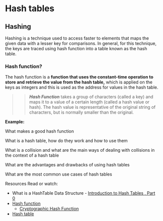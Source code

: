 Hash tables
=====

Hashing
--------
<p>
Hashing is a technique used to access faster to elements
that maps the given data with a lesser key for comparisons.
In general, for this technique,
the keys are traced using hash function into a table known as the hash table.

</p>

### Hash function?

The hash function is a **function that uses the constant-time operation to store and retrieve the value from the hash table,**
which is applied on the keys as integers and this is used as the address for values in the hash table.

>> ***Hash Function*** takes a group of characters (called a key)
>> and maps it to a value of a certain length (called a hash value or hash).
>> The hash value is representative of the original string of characters,
>> but is normally smaller than the original.

<p>

**Example:**


What makes a good hash function

What is a hash table, how do they work and how to use them

What is a collision and what are the main ways of dealing with collisions in the context of a hash table

What are the advantages and drawbacks of using hash tables

What are the most common use cases of hash tables


Resources
Read or watch:

- What is a HashTable Data Structure - [Introduction to Hash Tables , Part 0](https://www.youtube.com/watch?v=MfhjkfocRR0)
- [Hash function](https://en.wikipedia.org/wiki/Hash_function)
    - [Cryptographic Hash Function](https://en.wikipedia.org/wiki/Cryptographic_hash_function)
- [Hash table](https://en.wikipedia.org/wiki/Hash_table)

